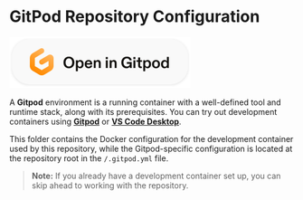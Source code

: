 # GitPod Repository Configuration

[![Open in Gitpod](./assets/badge.svg)](https://gitpod.io/#https://github.com/theaeydr/aws-cfn-using-outputs-from-terraform)

A **Gitpod** environment is a running container with a well-defined tool and runtime stack, along with its prerequisites. You can try out development containers using **[Gitpod](https://www.gitpod.io/)** or **[VS Code Desktop](https://www.gitpod.io/docs/references/ides-and-editors/vscode)**.

This folder contains the Docker configuration for the development container used by this repository, while the Gitpod-specific configuration is located at the repository root in the `/.gitpod.yml` file.

> **Note:** If you already have a development container set up, you can skip ahead to working with the repository.
